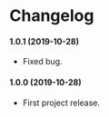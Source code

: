 Changelog
=========

#### 1.0.1 (2019-10-28)

* Fixed bug.

#### 1.0.0 (2019-10-28)

* First project release.
